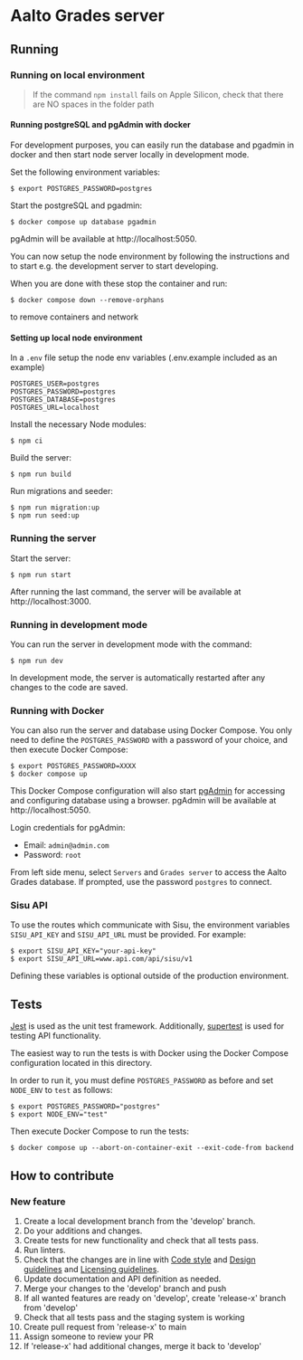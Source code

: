 <!--
SPDX-FileCopyrightText: 2022 The Aalto Grades Developers

SPDX-License-Identifier: MIT
-->

# Aalto Grades server

## Running

### Running on local environment
<!-- TODO: Setting up a database needs a more detailed explanation -->
> If the command `npm install` fails on Apple Silicon, check that there are NO spaces in the folder path

#### Running postgreSQL and pgAdmin with docker
For development purposes, you can easily run the database and pgadmin in docker 
and then start node server locally in development mode.



Set the following environment variables:
```
$ export POSTGRES_PASSWORD=postgres

```
Start the postgreSQL and pgadmin:
```
$ docker compose up database pgadmin
```
pgAdmin will be
available at http://localhost:5050.


You can now setup the node environment by following the instructions and to start e.g.
the development server to start developing.


When you are done with these stop the container and run:
```
$ docker compose down --remove-orphans
```
to remove containers and network

#### Setting up local node environment
In a `.env` file setup the node env variables (.env.example included as an example)
```
POSTGRES_USER=postgres
POSTGRES_PASSWORD=postgres
POSTGRES_DATABASE=postgres
POSTGRES_URL=localhost
```

Install the necessary Node modules:
```
$ npm ci
```
Build the server:
```
$ npm run build
```
Run migrations and seeder:
```
$ npm run migration:up
$ npm run seed:up
```

### Running the server

Start the server:
```
$ npm run start
```

After running the last command, the server will be available at
http://localhost:3000.

### Running in development mode

You can run the server in development mode with the command:
```
$ npm run dev
```

In development mode, the server is automatically restarted after any changes to
the code are saved.

### Running with Docker

You can also run the server and database using Docker Compose. You only need to
define the `POSTGRES_PASSWORD` with a password of your choice, and then execute
Docker Compose:
```
$ export POSTGRES_PASSWORD=XXXX
$ docker compose up
```

This Docker Compose configuration will also start
[pgAdmin](https://www.pgadmin.org/docs/pgadmin4/7.1/index.html)
for accessing and configuring database using a browser. pgAdmin will be
available at http://localhost:5050.

Login credentials for pgAdmin:
- Email: `admin@admin.com`
- Password: `root`

From left side menu, select `Servers` and `Grades server` to access the Aalto
Grades database. If prompted, use the password `postgres` to connect.

### Sisu API

To use the routes which communicate with Sisu, the environment variables
`SISU_API_KEY` and `SISU_API_URL` must be provided. For example:
```
$ export SISU_API_KEY="your-api-key"
$ export SISU_API_URL=www.api.com/api/sisu/v1
```

Defining these variables is optional outside of the production environment.

## Tests

[Jest](https://jestjs.io/docs/getting-started) is used as the unit test
framework. Additionally, [supertest](https://www.npmjs.com/package/supertest)
is used for testing API functionality.

The easiest way to run the tests is with Docker using the Docker Compose
configuration located in this directory.

In order to run it, you must define `POSTGRES_PASSWORD` as before and set
`NODE_ENV` to `test` as follows:
```
$ export POSTGRES_PASSWORD="postgres"
$ export NODE_ENV="test"
```
Then execute Docker Compose to run the tests:
```
$ docker compose up --abort-on-container-exit --exit-code-from backend
```

## How to contribute

### New feature

1. Create a local development branch from the 'develop' branch.
2. Do your additions and changes.
3. Create tests for new functionality and check that all tests pass.
4. Run linters.
5. Check that the changes are in line with [Code style](https://github.com/aalto-grades/base-repository/wiki/Code-style) and [Design guidelines](https://github.com/aalto-grades/base-repository/wiki/Design-Guidelines) and [Licensing guidelines](https://github.com/aalto-grades/base-repository/wiki/Licensing-Guidelines).
6. Update documentation and API definition as needed.
7. Merge your changes to the 'develop' branch and push
8. If all wanted features are ready on 'develop', create 'release-x' branch from 'develop'
9. Check that all tests pass and the staging system is working
10. Create pull request from 'release-x' to main
11. Assign someone to review your PR
12. If 'release-x' had additional changes, merge it back to 'develop'